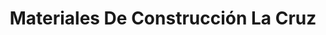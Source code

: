 ---
title: "Materiales De Construcción La Cruz"
url: /zinacantepec/materiales-de-construccion-la-cruz/
shop: comercio
---